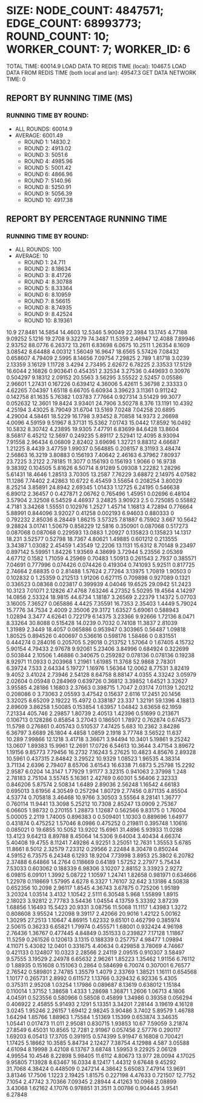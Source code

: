 
# SIZE: NODE_COUNT: 4847571; EDGE_COUNT: 68993773; ROUND_COUNT: 10; WORKER_COUNT: 7; WORKER_ID: 6
 TOTAL TIME: 60014.9
 LOAD DATA TO REDIS TIME (local): 10467.5
 LOAD DATA FROM REDIS TIME (both local and lan): 49547.3
 GET DATA NETWORK TIME: 0

## REPORT BY RUNNING TIME (MS)

 ### RUNNING TIME BY ROUND:

  + ALL ROUNDS: 60014.9
  + AVERAGE: 6001.49
     + ROUND 1: 14830.2
     + ROUND 2: 4913.02
     + ROUND 3: 5051.6
     + ROUND 4: 4985.96
     + ROUND 5: 5001.42
     + ROUND 6: 4866.96
     + ROUND 7: 5140.96
     + ROUND 8: 5250.91
     + ROUND 9: 5056.39
     + ROUND 10: 4917.38

## REPORT BY PERCENTAGE RUNNING TIME

 ### RUNNING TIME BY ROUND:

  + ALL ROUNDS: 100
  + AVERAGE: 10
     + ROUND 1: 24.711
     + ROUND 2: 8.18634
     + ROUND 3: 8.41726
     + ROUND 4: 8.30788
     + ROUND 5: 8.33364
     + ROUND 6: 8.10959
     + ROUND 7: 8.56615
     + ROUND 8: 8.74935
     + ROUND 9: 8.42524
     + ROUND 10: 8.19361

10.9 27.8481 14.5854 14.4603 12.5346 5.90049 22.3984 13.1745 4.77188 9.09252 5.1216 19.2708 9.32279 74.3487 11.5359 2.46947 12.4088 7.89946 2.93752 88.0776 6.26372 13.2611 6.83698 6.0675 10.2511 1.26354 8.1609 3.08542 8.64488 4.00312 1.56049 16.9647 18.6565 5.57426 7.08432 0.658607 4.79409 2.5995 8.14656 7.09754 7.29825 2.789 1.81718 3.0239 2.13359 3.16129 1.11728 3.4294 2.73495 2.62672 6.78225 2.33533 17.5129 16.6044 2.16826 0.903641 0.454351 2.32534 3.27536 0.449693 0.30976 0.504297 9.18312 2.09152 20.5563 3.56295 3.55522 2.52457 0.05586 2.96601 1.27431 0.167226 0.639412 4.36006 5.42611 5.36798 2.33333 0 4.62265 7.04397 1.65118 6.66705 6.60934 3.39623 3.11361 0.911242 0.142758 81.1635 5.76382 1.03783 7.77664 0.927314 3.51429 99.3077 0.052632 12.3601 19.8424 3.93401 24.7906 3.50278 8.376 13.1191 10.4392 4.25194 3.43025 8.79049 31.6704 13.5169 7.0248 7.04258 20.6895 4.29004 4.58461 18.5229 16.1798 3.93452 8.70858 14.9373 2.26698 4.0096 4.59159 9.51967 8.37131 15.5362 7.01743 15.0442 17.8592 16.0492 10.5832 8.30742 4.23895 19.9305 7.47791 6.83699 84.6428 13.8604 8.56817 6.45212 12.5697 0.249235 5.89117 2.52941 12.4095 8.93094 7.91558 2.96434 6.06809 2.82402 3.69696 1.32721 9.88312 4.66687 1.21225 8.4439 3.47759 1.99037 0.564885 0.208157 8.31193 3.48474 2.56863 16.3219 3.80883 0.156193 7.40642 2.46163 6.37962 7.80937 23.7225 3.2122 2.78185 11.3077 0.156193 0.156193 1.9066 0 16.9738 9.38392 0.104505 5.81626 6.50714 8.91289 5.09308 1.22282 1.28296 5.61431 18.4646 1.28513 3.70305 13.2587 7.76229 3.68872 2.14975 4.07582 11.1286 7.74402 2.42863 10.6722 6.45459 3.55654 0.208254 3.80029 8.25214 3.85891 24.8942 2.69345 1.01433 1.12725 6.24195 0.546638 6.89012 2.36457 0 0.427871 2.06762 0.765496 1.45951 0.02696 6.48104 3.57904 2.32508 6.54529 4.46937 3.24825 3.90923 2.5 0.725085 0.55882 4.7181 3.34268 1.55551 0.102976 1.2527 1.45714 1.16813 4.72894 0.776664 5.88991 0.844096 3.92027 0.41258 0.002193 6.94603 0.880333 0 0.792232 2.85036 8.28449 1.86215 3.57325 7.81887 6.75902 3.667 10.5642 9.28824 3.01741 1.50679 0.858229 12.5816 0.350901 0.087068 0.517273 0.087068 0.087068 0.229593 13.0883 1.20927 0.135823 0.135823 14.1317 18.231 3.52577 0.52798 18.7367 4.80621 1.49885 0.601212 0.213555 3.34387 1.03082 2.45459 1.43549 12.2206 13.1131 15.6312 8.70148 9.23497 0.897142 5.59951 1.84226 1.93569 4.38699 3.72944 5.23556 2.05369 4.67712 0.1582 1.71059 4.25969 0.70483 1.50913 0.261543 2.7937 0.385571 7.04691 0.777996 0.074426 0.074426 0.419304 0.741093 5.92511 0.817725 2.74664 2.68835 0 0 2.81488 1.57624 2.77264 3.13975 1.70819 1.90503 0 0.102832 0 1.25359 0.212513 1.91206 0.627115 0.709898 0.927089 0.1321 0.336523 0.08368 0.023817 0.399939 4.04046 19.6525 29.0942 51.2423 10.3123 7.01071 2.12826 47.4768 7.63246 4.27352 5.50295 19.4564 4.14297 14.0856 2.53324 18.9815 44.6734 1.18187 3.26569 2.22379 1.14372 5.07703 3.16005 7.36527 0.065886 4.4425 7.35591 16.7353 2.35403 1.4449 5.79024 15.7776 34.7534 2.4009 2.35006 29.3172 1.63527 5.69061 0.588943 1.02894 3.3477 4.62641 0.722179 6.14375 3.23366 9.92666 1.72136 8.0471 8.33264 30.8088 0.515428 14.0239 0.7032 0.74108 11.3837 2.81039 1.31989 2.3449 18.4057 0.065886 0.953947 0.303965 0.56487 1.09818 1.80525 0.894526 0.400697 0.536616 0.598176 1.58466 0 0.831551 0.444274 0.284016 0.205705 5.29018 0.213752 1.57064 0 1.67405 4.15732 5.90154 4.79433 2.97678 9.92061 5.23406 3.84996 0.684924 0.322699 0.503844 2.10506 1.46886 0.340675 0.259282 0.078136 0.078136 0.19238 8.92971 11.0933 0.203968 1.21961 1.61985 11.3768 52.9868 2.78301 6.39724 7.533 2.64334 5.19727 1.16976 1.56364 12.0062 8.77531 3.82419 9.4052 3.41024 2.73946 2.54128 8.64758 8.88147 4.0355 4.33242 3.05979 2.02604 0.05948 0.284969 0.639726 0.36812 3.39852 1.64521 3.32627 3.95585 4.28186 1.16803 2.37663 0.398715 1.7047 2.03174 7.01139 1.20212 0.208086 0 3.73063 2.05593 3.47542 0.15637 2.6116 17.2451 20.1456 3.32025 8.65209 2.19222 15.4972 0.338187 23.337 1.32191 59.1396 4.18813 2.89609 3.86258 1.50085 0.153854 1.63957 1.04842 3.63658 62.1959 7.21334 405.746 2.29857 1.80739 2.40513 1.42396 0.51699 0.213671 0.106713 0.128286 0.85854 3.27043 0.186501 1.78972 0.762874 0.674573 11.5798 0.276861 0.405743 0.510537 7.47425 5.683 10.2362 3.84286 6.36797 3.6689 26.1804 4.4858 1.0859 2.1918 3.77748 3.56522 11.637 10.289 7.99866 12.1218 3.41718 3.36671 3.94494 10.3401 5.19861 9.25242 13.0607 1.89383 15.9961 12.2691 17.0726 6.54613 10.3644 3.47154 3.89672 1.19156 9.85773 7.79456 16.2732 7.16243 5.27625 10.4823 4.85676 2.89328 10.5961 0.437315 2.84842 3.29522 10.9329 1.08523 1.96535 4.38314 3.71134 2.6396 2.79407 8.65706 3.61543 16.6338 71.6873 5.25798 15.2292 2.9587 6.0204 14.3147 1.77929 1.91177 3.32315 0.941063 2.37998 1.248 2.78183 2.75104 3.55745 5.16361 2.42769 0.60301 5.56406 2.32333 0.846206 5.87574 2.50834 1.6489 2.89036 2.56248 1.16542 4.66183 0.695013 3.61956 4.30549 0.257294 1.80729 2.77456 0.871135 4.85504 4.53774 0.705818 3.46468 10.9766 3.30503 3.55564 8.28141 1.36777 0.760114 11.9441 13.3098 5.25212 10.7308 2.85247 13.0909 2.75367 6.06605 1.98732 0.270155 1.28873 1.12687 0.562566 9.83175 0 1.76004 5.00005 2.2119 1.74005 0.896383 0 0.509401 1.10303 0.889696 1.64977 0.431874 0.475252 1.57046 8.0986 0.475252 0.219811 0.395748 1.10616 0.085021 0 19.6855 10.5052 13.9202 15.6961 31.4896 5.93933 11.0288 13.4123 9.64213 8.89788 8.45064 14.5306 9.64004 3.40434 4.66374 5.40408 19.4755 8.11241 7.49286 4.92251 3.25051 12.7631 1.35553 5.6785 11.8661 8.5012 2.32579 7.23312 0.29566 2.22484 8.30478 0.850244 4.59152 6.73575 6.24348 6.1293 18.9204 7.73998 3.8953 25.3802 6.20782 2.37488 6.64866 14.2764 0.118669 0.64189 1.57252 2.27977 5.75434 7.53033 0.603062 0.188339 6.98306 3.10207 2.88152 3.33923 2.9272 6.09815 6.09101 1.3992 5.08722 1.10597 1.24741 1.82658 0.981971 0.634666 1.22978 0.118669 1.57995 4.6278 6.3327 1.76107 32.642 3.13186 4.50838 0.652356 10.2098 2.96117 1.8545 4.36743 3.67875 0.725206 1.95189 3.20324 1.03514 3.4132 1.10542 2.5111 6.30548 5.968 1.55899 1.8915 2.18023 3.92812 2.77783 3.54436 1.04554 4.13759 5.33392 3.87239 1.68856 1.16493 15.5423 20.9331 3.08756 11.5068 11.1117 1.43983 1.3272 0.808608 3.95524 1.22098 9.39117 2.42066 20.9016 1.42122 5.00162 1.30295 27.2513 1.10647 4.86915 1.62332 9.65101 0.462799 0.385974 2.50615 0.36233 6.65821 1.79974 0.455571 1.68001 0.932424 4.96198 2.76436 1.36767 0.477445 4.84849 0.351533 0.239827 7.17128 1.11867 11.5259 0.261526 0.120613 3.1315 0.188339 0.257757 4.98477 1.09894 4.11071 5.43082 12.0401 0.331675 4.40634 0.429858 3.78069 4.74667 0.421133 0.124807 10.0323 2.28566 2.24119 2.09515 0.910307 3.58497 9.57555 3.19529 2.24978 6.65632 2.96261 1.85223 1.35462 1.91156 6.76112 0 1.88935 0.151608 0.151063 0.2864 0.584699 6.70074 0.307001 6.76577 2.76542 0.589801 2.74785 1.35579 1.4079 2.33769 1.38521 1.16111 0.654568 1.10177 0.265731 2.8992 0.611572 1.13766 0.329432 6.92336 5.4305 0.375311 2.95208 1.03254 1.17986 0.089687 8.13619 0.638012 1.15184 0.110014 1.37152 1.38658 1.4333 1.28698 1.36871 1.2606 1.06713 4.1806 4.04591 0.523556 0.580966 0.58508 0.45899 1.34986 0.39358 0.056294 0.406922 2.45855 5.91493 2.1291 5.13351 3.34201 7.28144 3.19619 4.16128 3.0245 1.95246 2.26157 1.69412 2.98245 3.90486 3.7402 5.89579 1.46788 1.64294 1.85766 1.88963 1.75584 1.51369 1.15399 0.653874 3.34635 1.05441 0.017473 11.011 2.95081 0.830715 1.93853 10.67 7.59059 3.21874 27.8549 6.45031 10.8565 12.7281 2.91967 0.057456 2.57776 0.290117 1.69203 6.05413 17.3705 0.391915 0.574399 5.91947 6.16808 0.700421 1.17425 5.18662 10.3585 5.84734 2.12427 7.38754 4.12988 4.587 3.05588 4.61094 8.19998 3.42108 6.13767 3.68748 1.59953 9.22925 2.06128 4.99554 10.4546 8.22898 5.98405 11.6112 4.80673 13.977 28.0094 4.17025 9.95805 7.13928 8.63467 16.0334 8.12417 1.44312 9.67648 9.45292 31.7068 4.38424 0.448509 0.247214 4.38642 5.65083 7.47914 13.9691 3.81346 17.7506 1.1223 2.19425 1.81575 0.227198 4.47633 0.721507 12.7752 7.1054 2.47742 3.70366 7.09345 2.28944 4.41263 10.0968 2.08899 3.43068 1.62162 4.17076 0.978851 31.3511 3.00786 0.904445 3.9541 6.27848 